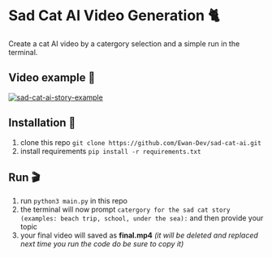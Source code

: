 # Sad Cat AI Video Generation 🐈
Create a cat AI video by a catergory selection and a simple run in the terminal.
## Video example 🎥
[![sad-cat-ai-story-example](https://img.youtube.com/vi/WmVRgN40P8o/0.jpg)](https://www.youtube.com/watch?v=WmVRgN40P8o)
## Installation 💾
1. clone this repo `git clone https://github.com/Ewan-Dev/sad-cat-ai.git`
2. install requirements `pip install -r requirements.txt`
## Run 🎬
1. run `python3 main.py` in this repo
2. the terminal will now prompt `catergory for the sad cat story (examples: beach trip, school, under the sea):` and then provide your topic
3. your final video will saved as **final.mp4** 
*(it will be deleted and replaced next time you run the code do be sure to copy it)*